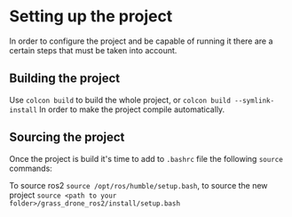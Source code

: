 # Setting up the project
In order to configure the project and be capable of running it there are a certain steps that must be taken into account.
## Building the project
Use `colcon build` to build the whole project, or `colcon build --symlink-install`  In order to make the project compile automatically.

## Sourcing the project
Once the project is build it's time to add to `.bashrc` file the following `source` commands:

To source ros2 `source /opt/ros/humble/setup.bash`, to source the new project `source <path to your folder>/grass_drone_ros2/install/setup.bash`
